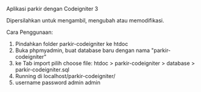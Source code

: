 Aplikasi parkir dengan Codeigniter 3

Dipersilahkan untuk mengambil, mengubah atau memodifikasi.

Cara Penggunaan:

1. Pindahkan folder parkir-codeigniter ke htdoc
2. Buka phpmyadmin, buat database baru dengan nama "parkir-codeigniter"
3. ke Tab import pilih choose file: htdoc > parkir-codeigniter > database > parkir-codeigniter.sql
5. Running di localhost/parkir-codeigniter/
6. username password admin admin